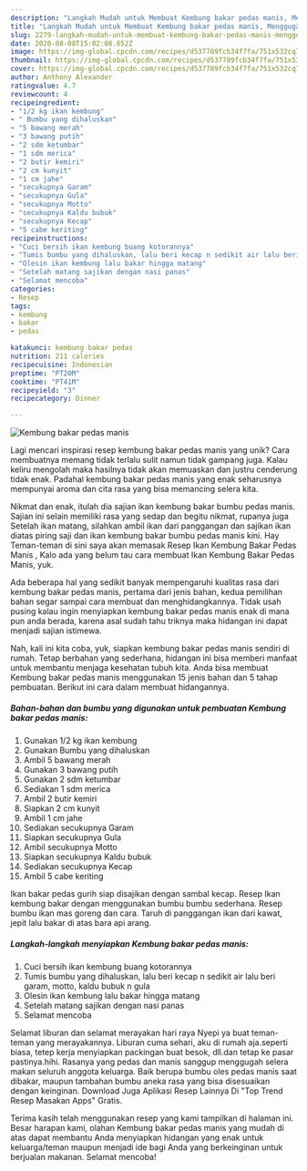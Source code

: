 ```yaml
---
description: "Langkah Mudah untuk Membuat Kembung bakar pedas manis, Menggugah Selera"
title: "Langkah Mudah untuk Membuat Kembung bakar pedas manis, Menggugah Selera"
slug: 2279-langkah-mudah-untuk-membuat-kembung-bakar-pedas-manis-menggugah-selera
date: 2020-08-08T15:02:08.652Z
image: https://img-global.cpcdn.com/recipes/d537789fcb34f7fa/751x532cq70/kembung-bakar-pedas-manis-foto-resep-utama.jpg
thumbnail: https://img-global.cpcdn.com/recipes/d537789fcb34f7fa/751x532cq70/kembung-bakar-pedas-manis-foto-resep-utama.jpg
cover: https://img-global.cpcdn.com/recipes/d537789fcb34f7fa/751x532cq70/kembung-bakar-pedas-manis-foto-resep-utama.jpg
author: Anthony Alexander
ratingvalue: 4.7
reviewcount: 4
recipeingredient:
- "1/2 kg ikan kembung"
- " Bumbu yang dihaluskan"
- "5 bawang merah"
- "3 bawang putih"
- "2 sdm ketumbar"
- "1 sdm merica"
- "2 butir kemiri"
- "2 cm kunyit"
- "1 cm jahe"
- "secukupnya Garam"
- "secukupnya Gula"
- "secukupnya Motto"
- "secukupnya Kaldu bubuk"
- "secukupnya Kecap"
- "5 cabe keriting"
recipeinstructions:
- "Cuci bersih ikan kembung buang kotorannya"
- "Tumis bumbu yang dihaluskan, lalu beri kecap n sedikit air lalu beri garam, motto, kaldu bubuk n gula"
- "Olesin ikan kembung lalu bakar hingga matang"
- "Setelah matang sajikan dengan nasi panas"
- "Selamat mencoba"
categories:
- Resep
tags:
- kembung
- bakar
- pedas

katakunci: kembung bakar pedas 
nutrition: 211 calories
recipecuisine: Indonesian
preptime: "PT20M"
cooktime: "PT41M"
recipeyield: "3"
recipecategory: Dinner

---
```



![Kembung bakar pedas manis](https://img-global.cpcdn.com/recipes/d537789fcb34f7fa/751x532cq70/kembung-bakar-pedas-manis-foto-resep-utama.jpg)

Lagi mencari inspirasi resep kembung bakar pedas manis yang unik? Cara membuatnya memang tidak terlalu sulit namun tidak gampang juga. Kalau keliru mengolah maka hasilnya tidak akan memuaskan dan justru cenderung tidak enak. Padahal kembung bakar pedas manis yang enak seharusnya mempunyai aroma dan cita rasa yang bisa memancing selera kita.

Nikmat dan enak, itulah dia sajian ikan kembung bakar bumbu pedas manis. Sajian ini selain memiliki rasa yang sedap dan begitu nikmat, rupanya juga Setelah ikan matang, silahkan ambil ikan dari panggangan dan sajikan ikan diatas piring saji dan ikan kembung bakar bumbu pedas manis kini. Hay Teman-teman di sini saya akan memasak Resep Ikan Kembung Bakar Pedas Manis , Kalo ada yang belum tau cara membuat Ikan Kembung Bakar Pedas Manis, yuk.

Ada beberapa hal yang sedikit banyak mempengaruhi kualitas rasa dari kembung bakar pedas manis, pertama dari jenis bahan, kedua pemilihan bahan segar sampai cara membuat dan menghidangkannya. Tidak usah pusing kalau ingin menyiapkan kembung bakar pedas manis enak di mana pun anda berada, karena asal sudah tahu triknya maka hidangan ini dapat menjadi sajian istimewa.


Nah, kali ini kita coba, yuk, siapkan kembung bakar pedas manis sendiri di rumah. Tetap berbahan yang sederhana, hidangan ini bisa memberi manfaat untuk membantu menjaga kesehatan tubuh kita. Anda bisa membuat Kembung bakar pedas manis menggunakan 15 jenis bahan dan 5 tahap pembuatan. Berikut ini cara dalam membuat hidangannya.

<!--inarticleads1-->

##### Bahan-bahan dan bumbu yang digunakan untuk pembuatan Kembung bakar pedas manis:

1. Gunakan 1/2 kg ikan kembung
1. Gunakan  Bumbu yang dihaluskan
1. Ambil 5 bawang merah
1. Gunakan 3 bawang putih
1. Gunakan 2 sdm ketumbar
1. Sediakan 1 sdm merica
1. Ambil 2 butir kemiri
1. Siapkan 2 cm kunyit
1. Ambil 1 cm jahe
1. Sediakan secukupnya Garam
1. Siapkan secukupnya Gula
1. Ambil secukupnya Motto
1. Siapkan secukupnya Kaldu bubuk
1. Sediakan secukupnya Kecap
1. Ambil 5 cabe keriting


Ikan bakar pedas gurih siap disajikan dengan sambal kecap. Resep Ikan kembung bakar dengan menggunakan bumbu bumbu sederhana. Resep bumbu ikan mas goreng dan cara. Taruh di panggangan ikan dari kawat, jepit lalu bakar di atas bara api arang. 

<!--inarticleads2-->

##### Langkah-langkah menyiapkan Kembung bakar pedas manis:

1. Cuci bersih ikan kembung buang kotorannya
1. Tumis bumbu yang dihaluskan, lalu beri kecap n sedikit air lalu beri garam, motto, kaldu bubuk n gula
1. Olesin ikan kembung lalu bakar hingga matang
1. Setelah matang sajikan dengan nasi panas
1. Selamat mencoba


Selamat liburan dan selamat merayakan hari raya Nyepi ya buat teman-teman yang merayakannya. Liburan cuma sehari, aku di rumah aja.seperti biasa, tetep kerja menyiapkan packingan buat besok, dll.dan tetap ke pasar pastinya.hihi. Rasanya yang pedas dan manis sanggup menggugah selera makan seluruh anggota keluarga. Baik berupa bumbu oles pedas manis saat dibakar, maupun tambahan bumbu aneka rasa yang bisa disesuaikan dengan keinginan. Download Juga Aplikasi Resep Lainnya Di &#34;Top Trend Resep Masakan Apps&#34; Gratis. 

Terima kasih telah menggunakan resep yang kami tampilkan di halaman ini. Besar harapan kami, olahan Kembung bakar pedas manis yang mudah di atas dapat membantu Anda menyiapkan hidangan yang enak untuk keluarga/teman maupun menjadi ide bagi Anda yang berkeinginan untuk berjualan makanan. Selamat mencoba!
